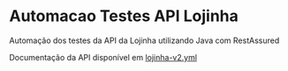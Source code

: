 # Automacao Testes API Lojinha
Automação dos testes da API da Lojinha utilizando Java com RestAssured

Documentação da API disponível em [lojinha-v2.yml](lojinha-v2.yml)
